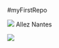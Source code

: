 #myFirstRepo

![](https://wallpapercave.com/wp/wp4229334.jpg)
Allez Nantes

[![](https://wallpapercave.com/wp/wp4229334.jpg)](https://youtu.be/MEVOjsjx8y0)
 